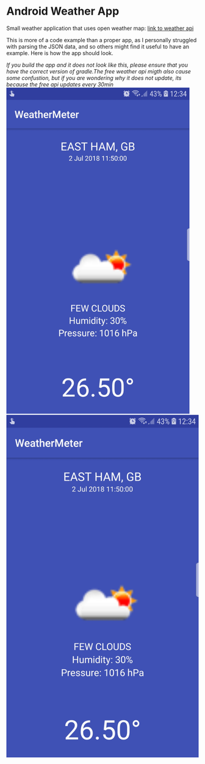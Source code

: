 # Android Weather App
Small weather application that uses open weather map:
[link to weather api](https://openweathermap.org/)

This is more of a code example than a proper app, as I personally struggled with parsing the JSON data, and so others might find it useful to have an example. Here is how the app should look. 

*If you build the app and it does not look like this, please ensure that you have  the correct version of gradle.The free weather api migth also cause some confustion, but if you are wondering why it does not update, its because the free api updates every 30min*
<img src = "https://github.com/DanWaffle/Android-Weather-App/blob/master/Images/screen.jpg" width = "480" heigth = "240">
![alt text](https://github.com/DanWaffle/Android-Weather-App/blob/master/Images/screen.jpg?v=4&s=50 "Weather App")
